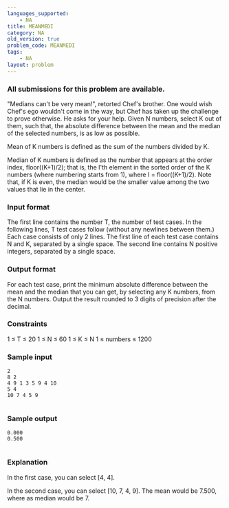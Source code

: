 ```yaml
---
languages_supported:
    - NA
title: MEANMEDI
category: NA
old_version: true
problem_code: MEANMEDI
tags:
    - NA
layout: problem
---
```

###  All submissions for this problem are available. 

"Medians can't be very mean!", retorted Chef's brother. One would wish Chef's ego wouldn't come in the way, but Chef has taken up the challenge to prove otherwise. He asks for your help. Given N numbers, select K out of them, such that, the absolute difference between the mean and the median of the selected numbers, is as low as possible.

Mean of K numbers is defined as the sum of the numbers divided by K.

Median of K numbers is defined as the number that appears at the order index, floor((K+1)/2); that is, the I'th element in the sorted order of the K numbers (where numbering starts from 1), where I = floor((K+1)/2). Note that, if K is even, the median would be the smaller value among the two values that lie in the center.

### Input format

The first line contains the number T, the number of test cases. In the following lines, T test cases follow (without any newlines between them.) Each case consists of only 2 lines. The first line of each test case contains N and K, separated by a single space. The second line contains N positive integers, separated by a single space.

### Output format

For each test case, print the minimum absolute difference between the mean and the median that you can get, by selecting any K numbers, from the N numbers. Output the result rounded to 3 digits of precision after the decimal.

### Constraints

1 ≤ T ≤ 20
 1 ≤ N ≤ 60
 1 ≤ K ≤ N
 1 ≤ numbers ≤ 1200

### Sample input

```
2
8 2
4 9 1 3 5 9 4 10
5 4
10 7 4 5 9


```
### Sample output

```
0.000
0.500


```
### Explanation

In the first case, you can select \[4, 4\].

In the second case, you can select \[10, 7, 4, 9\]. The mean would be 7.500, where as median would be 7.